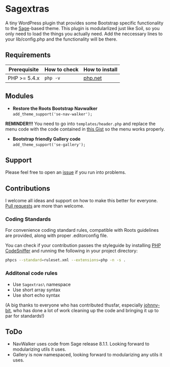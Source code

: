 # Sagextras

A tiny WordPress plugin that provides some Bootstrap specific functionality to the [Sage](https://roots.io/sage)-based theme. This plugin is modularlized just like Soil, so you only need to load the things you actually need. Add the neccessary lines to your lib/config.php and the functionality will be there.

## Requirements

<table>
  <thead>
    <tr>
      <th>Prerequisite</th>
      <th>How to check</th>
      <th>How to install</th>
    </tr>
  </thead>
  <tbody>
    <tr>
      <td>PHP &gt;= 5.4.x</td>
      <td><code>php -v</code></td>
      <td>
        <a href="http://php.net/manual/en/install.php">php.net</a>
      </td>
    </tr>
  </tbody>
</table>

## Modules

* **Restore the Roots Bootstrap Navwalker**<br>
  `add_theme_support('se-nav-walker');`

**REMINDER!!!** You need to go into `templates/header.php` and replace the menu code with the code contained in [this Gist](https://gist.github.com/storm2k/c7ca7f93ed155f5a8f85) so the menu works properly.

* **Bootstrap friendly Gallery code**<br>
  `add_theme_support('se-gallery');`

## Support

Please feel free to open an [issue](https://github.com/storm2k/sagextras/issues) if you run into problems.

## Contributions

I welcome all ideas and support on how to make this better for everyone. [Pull requests](https://github.com/storm2k/sagextras/pulls) are more than welcome.

### Coding Standards

For convenience coding standard rules, compatible with Roots guidelines are provided, along with proper .editorconfig file.

You can check if your contribution passes the styleguide by installing [PHP CodeSniffer](https://github.com/squizlabs/PHP_CodeSniffer) and running the following in your project directory:

```bash
phpcs --standard=ruleset.xml --extensions=php -n -s .
```

### Additonal code rules

* Use `Sagextras\` namespace
* Use short array syntax
* Use short echo syntax

(A big thanks to everyone who has contributed thusfar, especially [johnny-bit](https://github.com/johnny-bit), who has done a lot of work cleaning up the code and bringing it up to par for standards!)

## ToDo

- NavWalker uses code from Sage release 8.1.1. Looking forward to modularizing utils it uses.
- Gallery is now namespaced, looking forward to modularizing any utils it uses.

